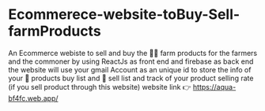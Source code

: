 # Ecommerece-website-toBuy-Sell-farmProducts
An Ecommerce webiste to sell and buy the 🧑‍🌾  farm products for the farmers and the commoner by using ReactJs as front end and firebase as back end
the website will use your gmail Account as an unique id to store the info of your 📜 products buy list and 📜 sell list and track of your product selling rate (if you sell product through this website)
website link 👉 https://aqua-bf4fc.web.app/
